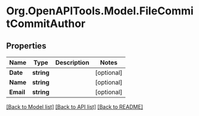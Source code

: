 # Org.OpenAPITools.Model.FileCommitCommitAuthor

## Properties

Name | Type | Description | Notes
------------ | ------------- | ------------- | -------------
**Date** | **string** |  | [optional] 
**Name** | **string** |  | [optional] 
**Email** | **string** |  | [optional] 

[[Back to Model list]](../README.md#documentation-for-models) [[Back to API list]](../README.md#documentation-for-api-endpoints) [[Back to README]](../README.md)

